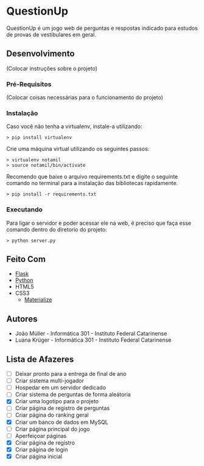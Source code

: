 # QuestionUp
QuestionUp é um jogo web de perguntas e respostas indicado para estudos de provas de vestibulares em geral.

## Desenvolvimento
(Colocar instruções sobre o projeto)

### Pré-Requisitos
(Colocar coisas necessárias para o funcionamento do projeto)

### Instalação
Caso você não tenha a virtualenv, instale-a utilizando:
```
> pip install virtualenv
```
Crie uma máquina virtual utilizando os seguintes passos:
```
> virtualenv notamil
> source notamil/bin/activate
```
Recomendo que baixe o arquivo requirements.txt e digite o seguinte comando no terminal para a instalação das bibliotecas rapidamente.
```
> pip install -r requirements.txt
```

### Executando
Para ligar o servidor e poder acessar ele na web, é preciso que faça esse comando dentro do diretorio do projeto:
```
> python server.py
```

## Feito Com
- [Flask](http://flask.pocoo.org/)
- [Python](https://www.python.org/)
- HTML5
- CSS3
  - [Materialize](http://materializecss.com/)

## Autores
* João Müller - Informática 301 - Instituto Federal Catarinense
* Luana Krüger - Informática 301 - Instituto Federal Catarinense

## Lista de Afazeres
- [ ] Deixar pronto para a entrega de final de ano
- [ ] Criar sistema multi-jogador
- [ ] Hospedar em um servidor dedicado
- [ ] Criar sistema de perguntas de forma aleátoria
- [x] Criar uma logotipo para o projeto
- [ ] Criar página de registro de perguntas
- [ ] Criar página do ranking geral
- [x] Criar um banco de dados em MySQL
- [ ] Criar página principal do jogo
- [ ] Aperfeiçoar páginas
- [x] Criar página de registro
- [x] Criar página de login
- [x] Criar página inicial
